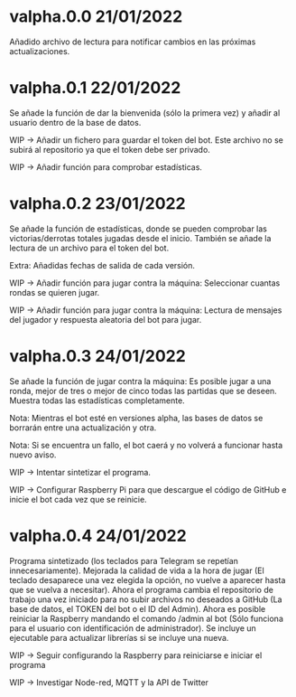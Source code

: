# valpha.0.0 21/01/2022
Añadido archivo de lectura para notificar cambios en las próximas actualizaciones.

# valpha.0.1 22/01/2022
Se añade la función de dar la bienvenida (sólo la primera vez) y añadir al usuario dentro de la base de datos.

WIP -> Añadir un fichero para guardar el token del bot. Este archivo no se subirá al repositorio ya que el token debe ser privado.

WIP -> Añadir función para comprobar estadísticas.

# valpha.0.2 23/01/2022
Se añade la función de estadísticas, donde se pueden comprobar las victorias/derrotas totales jugadas desde el inicio. También se añade la lectura de un archivo para el token del bot.

Extra: Añadidas fechas de salida de cada versión.

WIP -> Añadir función para jugar contra la máquina: Seleccionar cuantas rondas se quieren jugar.

WIP -> Añadir función para jugar contra la máquina: Lectura de mensajes del jugador y respuesta aleatoria del bot para jugar.

# valpha.0.3 24/01/2022
Se añade la función de jugar contra la máquina: Es posible jugar a una ronda, mejor de tres o mejor de cinco todas las partidas que se deseen. Muestra todas las estadísticas completamente.

Nota: Mientras el bot esté en versiones alpha, las bases de datos se borrarán entre una actualización y otra.

Nota: Si se encuentra un fallo, el bot caerá y no volverá a funcionar hasta nuevo aviso.

WIP -> Intentar sintetizar el programa.

WIP -> Configurar Raspberry Pi para que descargue el código de GitHub e inicie el bot cada vez que se reinicie.

# valpha.0.4 24/01/2022
Programa sintetizado (los teclados para Telegram se repetían innecesariamente). Mejorada la calidad de vida a la hora de jugar (El teclado desaparece una vez elegida la opción, no vuelve a aparecer hasta que se vuelva a necesitar). Ahora el programa cambia el repositorio de trabajo una vez iniciado para no subir archivos no deseados a GitHub (La base de datos, el TOKEN del bot o el ID del Admin). Ahora es posible reiniciar la Raspberry mandando el comando /admin al bot (Sólo funciona para el usuario con identificación de administrador). Se incluye un ejecutable para actualizar librerías si se incluye una nueva.

WIP -> Seguir configurando la Raspberry para reiniciarse e iniciar el programa

WIP -> Investigar Node-red, MQTT y la API de Twitter